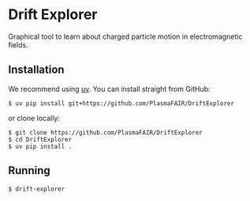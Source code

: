 # Drift Explorer

Graphical tool to learn about charged particle motion in
electromagnetic fields.

## Installation

We recommend using [uv](https://astral.sh/uv). You can install
straight from GitHub:

```console
$ uv pip install git+https://github.com/PlasmaFAIR/DriftExplorer
```

or clone locally:

```console
$ git clone https://github.com/PlasmaFAIR/DriftExplorer
$ cd DriftExplorer
$ uv pip install .
```

## Running

```console
$ drift-explorer
```
